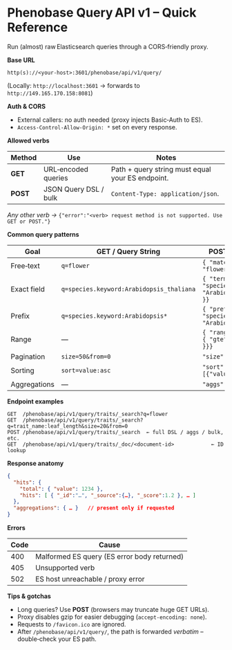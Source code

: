 # Phenobase Query API v1 – Quick Reference 

Run (almost) raw Elasticsearch queries through a CORS‑friendly proxy.

**Base URL**

```
http(s)://<your‑host>:3601/phenobase/api/v1/query/
```
(Locally: `http://localhost:3601` → forwards to `http://149.165.170.158:8081`)

**Auth & CORS**

* External callers: no auth needed (proxy injects Basic‑Auth to ES).
* `Access‑Control‑Allow-Origin: *` set on every response.

**Allowed verbs**

| Method | Use | Notes |
| ------ | --- | ----- |
| **GET**  | URL‑encoded queries | Path + query string must equal your ES endpoint. |
| **POST** | JSON Query DSL / bulk | `Content-Type: application/json`. |

_Any other verb →_ `{"error":"<verb> request method is not supported. Use GET or POST."}`

**Common query patterns**

| Goal | GET / Query String | POST body snippet |
| ---- | ------------------ | ----------------- |
| Free‑text | `q=flower` | `{ "match": { "_all": "flower" }}` |
| Exact field | `q=species.keyword:Arabidopsis_thaliana` | `{ "term": { "species.keyword": "Arabidopsis_thaliana" }}` |
| Prefix | `q=species.keyword:Arabidopsis*` | `{ "prefix": { "species.keyword": "Arabidopsis" }}` |
| Range | — | `{ "range": { "value": { "gte": 10, "lte": 50 }}}` |
| Pagination | `size=50&from=0` | `"size":50, "from":0` |
| Sorting | `sort=value:asc` | `"sort":[{"value":"asc"}]` |
| Aggregations | — | `"aggs":{ … }` |

**Endpoint examples**

```
GET  /phenobase/api/v1/query/traits/_search?q=flower
GET  /phenobase/api/v1/query/traits/_search?q=trait_name:leaf_length&size=20&from=0
POST /phenobase/api/v1/query/traits/_search  ← full DSL / aggs / bulk, etc.
GET  /phenobase/api/v1/query/traits/_doc/<document‑id>            ← ID lookup
```

**Response anatomy**

```json
{
  "hits": {
    "total": { "value": 1234 },
    "hits": [ { "_id":"…", "_source":{…}, "_score":1.2 }, … ]
  },
  "aggregations": { … }   // present only if requested
}
```

**Errors**

| Code | Cause |
| ---- | ----- |
| 400  | Malformed ES query (ES error body returned) |
| 405  | Unsupported verb |
| 502  | ES host unreachable / proxy error |

**Tips & gotchas**

* Long queries? Use **POST** (browsers may truncate huge GET URLs).
* Proxy disables gzip for easier debugging (`accept‑encoding: none`).
* Requests to `/favicon.ico` are ignored.
* After `/phenobase/api/v1/query/`, the path is forwarded *verbatim* – double‑check your ES path.
